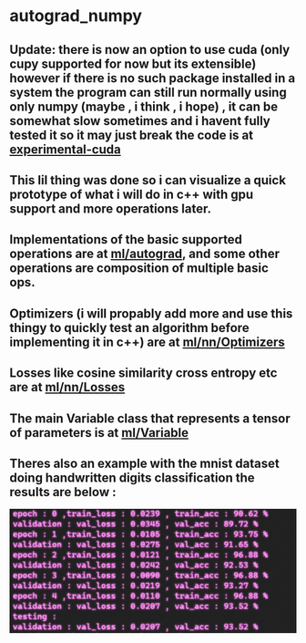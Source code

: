 # autograd_numpy
## Update: there is now an option to use cuda (only cupy supported for now but its extensible) however if there is no such package installed in a system the program can still run normally using only numpy (maybe , i think , i hope) , it can be somewhat slow sometimes and i havent fully tested it so it may just break the code is at [experimental-cuda](https://github.com/EnaAlogo/autograd_numpy/experimental-CUDA)
## This lil thing was done so i can visualize a quick prototype of what i will do in c++ with gpu support and more operations later.
## Implementations of the basic supported operations are at [ml/autograd](ml/autograd/), and some other operations are composition of multiple basic ops. 
## Optimizers (i will propably add more and use this thingy to quickly test an algorithm before implementing it in c++) are at [ml/nn/Optimizers](ml/nn/Optimizers.py)
## Losses like cosine similarity cross entropy etc are at [ml/nn/Losses](ml/nn/Losses.py)
## The main Variable class that represents a tensor of parameters is at [ml/Variable](ml/Variable.py)
## Theres also an example with the mnist dataset doing handwritten digits classification the results are below :
![image](mnist_results.png)

